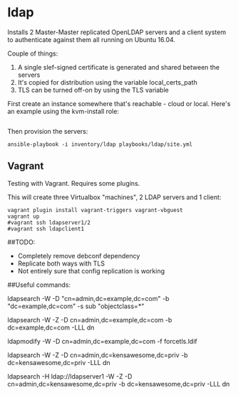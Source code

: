 # ldap

Installs 2 Master-Master replicated OpenLDAP servers and a client system to authenticate against them all running on Ubuntu 16.04.

Couple of things:
1) A single slef-signed certificate is generated and shared between the servers
2) It's copied for distribution using the variable local_certs_path
3) TLS can be turned off-on by using the TLS variable

First create an instance somewhere that's reachable - cloud or local. Here's an example using the kvm-install role:

```ansible-playbook -i "power2.kensnet.priv," --extra-vars "vm_hostname=ldap1" playbooks/kvm-install/site.yml
```

Then provision the servers:

```
ansible-playbook -i inventory/ldap playbooks/ldap/site.yml
```

## Vagrant

Testing with Vagrant. Requires some plugins.

This will create three Virtualbox "machines", 2 LDAP servers and 1 client:

```
vagrant plugin install vagrant-triggers vagrant-vbguest
vagrant up
#vagrant ssh ldapserver1/2
#vagrant ssh ldapclient1
```


##TODO:

- Completely remove debconf dependency
- Replicate both ways with TLS
- Not entirely sure that config replication is working

##Useful commands:

ldapsearch -W -D "cn=admin,dc=example,dc=com" -b "dc=example,dc=com" -s sub "objectclass=*"

ldapsearch -W -Z -D cn=admin,dc=example,dc=com -b dc=example,dc=com -LLL dn

ldapmodify -W -D cn=admin,dc=example,dc=com -f forcetls.ldif

ldapsearch -W -Z -D cn=admin,dc=kensawesome,dc=priv -b dc=kensawesome,dc=priv -LLL dn

ldapsearch -H ldap://ldapserver1 -W -Z -D cn=admin,dc=kensawesome,dc=priv -b dc=kensawesome,dc=priv -LLL dn